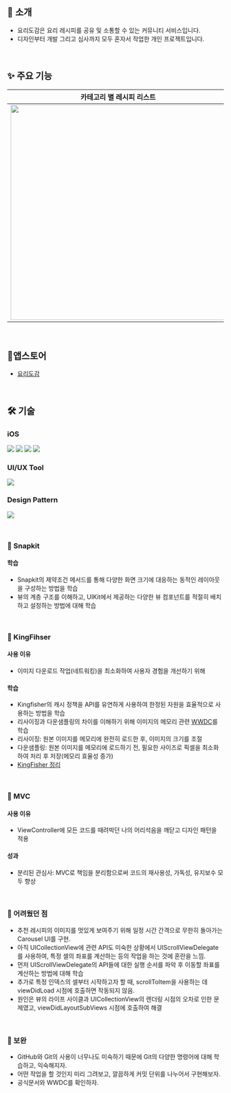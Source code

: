 ## 🙌 소개
- 요리도감은 요리 레시피를 공유 및 소통할 수 있는 커뮤니티 서비스입니다.
- 디자인부터 개발 그리고 심사까지 모두 혼자서 작업한 개인 프로젝트입니다.

</br>

## ✨ 주요 기능
|카테고리 별 레시피 리스트|좋아요 기능|댓글 및 답글 기능|
|---|---|---|
|<img height ="500" src="https://github.com/jihojivenchy/CookBook/assets/99619107/8510ef5f-5666-4370-813b-9dd019b4abdd">|<img height ="500" src="https://github.com/jihojivenchy/CookBook/assets/99619107/a245977b-03cb-44a5-9682-576271b49ebc">|<img height ="500" src="https://github.com/jihojivenchy/CookBook/assets/99619107/ee8df8bf-6199-4f33-8a8e-486ccd031ea9">

</br>

## 📱앱스토어
- [요리도감](https://apps.apple.com/kr/app/요리도감/id1644290667)

</br>

## 🛠️ 기술
### iOS
<a href="버튼을 눌렀을 때 이동할 링크" target="_blank"><img src="https://img.shields.io/badge/Swift-FF6C22?style=for-the-badge&logo=Swift&logoColor=FFFFFF"/></a>
<a href="버튼을 눌렀을 때 이동할 링크" target="_blank"><img src="https://img.shields.io/badge/UIkit-2396F3?style=for-the-badge&logo=UIkit&logoColor=FFFFFF"/></a>
<a href="버튼을 눌렀을 때 이동할 링크" target="_blank"><img src="https://img.shields.io/badge/Firebase-FFFBF5?style=for-the-badge&logo=firebase&logoColor=FF9843"/></a>
<a href="버튼을 눌렀을 때 이동할 링크" target="_blank"><img src="https://img.shields.io/badge/KingFisher-3B66BC?style=for-the-badge&logo=librarything&logoColor=FFFFFF"/></a>

### UI/UX Tool
<a href="버튼을 눌렀을 때 이동할 링크" target="_blank"><img src="https://img.shields.io/badge/Snapkit-FF90BC?style=for-the-badge&logo=librarything&logoColor=FFFFFF"/></a>

### Design Pattern
<a href="버튼을 눌렀을 때 이동할 링크" target="_blank"><img src="https://img.shields.io/badge/MVC-7FC7D9?style=for-the-badge&logo=instructure&logoColor=FFFFFF"/></a>

</br>

### 📌 Snapkit

#### 학습
- Snapkit의 제약조건 메서드를 통해 다양한 화면 크기에 대응하는 동적인 레이아웃을 구성하는 방법을 학습
- 뷰의 계층 구조를 이해하고, UIKit에서 제공하는 다양한 뷰 컴포넌트를 적절히 배치하고 설정하는 방법에 대해 학습

</br>

### 📌 KingFihser

#### 사용 이유
- 이미지 다운로드 작업(네트워킹)을 최소화하여 사용자 경험을 개선하기 위해

#### 학습
-  Kingfisher의 캐시 정책을 API를 유연하게 사용하여 한정된 자원을 효율적으로 사용하는 방법을 학습
- 리사이징과 다운샘플링의 차이를 이해하기 위해 이미지의 메모리 관련 [WWDC](https://developer.apple.com/videos/play/wwdc2018/416/)를 학습
- 리사이징: 원본 이미지를 메모리에 완전히 로드한 후, 이미지의 크기를 조절
- 다운샘플링: 원본 이미지를 메모리에 로드하기 전, 필요한 사이즈로 픽셀을 최소화하여 처리 후 저장(메모리 효율성 증가)
- [KingFisher 정리](https://iosjiho.tistory.com/123)

</br>

### 📌 MVC
#### 사용 이유
- ViewController에 모든 코드를 때려박던 나의 어리석음을 깨닫고 디자인 패턴을 적용

#### 성과
- 분리된 관심사: MVC로 책임을 분리함으로써 코드의 재사용성, 가독성, 유지보수 모두 향상

</br>

### 📝 어려웠던 점
- 추천 레시피의 이미지를 멋있게 보여주기 위해 일정 시간 간격으로 무한히 돌아가는 Carousel UI를 구현.
- 아직 UICollectionView에 관련 API도 미숙한 상황에서 UIScrollViewDelegate를 사용하여, 특정 셀의 좌표를 계산하는 등의 작업을 하는 것에 혼란을 느낌.
- 먼저 UIScrollViewDelegate의 API들에 대한 실행 순서를 파악 후 이동할 좌표를 계산하는 방법에 대해 학습
- 추가로 특정 인덱스의 셀부터 시작하고자 할 때, scrollToItem을 사용하는 데 viewDidLoad 시점에 호출하면 작동되지 않음.
- 원인은 뷰의 라이프 사이클과 UICollectionView의 렌더링 시점의 오차로 인한 문제였고, viewDidLayoutSubViews 시점에 호출하여 해결

</br>

###  🔧 보완
- GitHub와 Git의 사용이 너무나도 미숙하기 때문에 Git의 다양한 명령어에 대해 학습하고, 익숙해지자.
- 어떤 작업을 할 것인지 미리 그려보고, 깔끔하게 커밋 단위를 나누어서 구현해보자.
- 공식문서와 WWDC를 확인하자.

</br>
